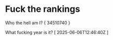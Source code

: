 # Fuck the rankings

Who the hell am I?
{ 34510740 }

What fucking year is it?
[ 2025-06-06T12:46:40Z ]
